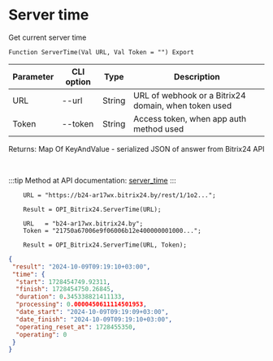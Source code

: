 ﻿---
sidebar_position: 4
---

# Server time
 Get current server time



`Function ServerTime(Val URL, Val Token = "") Export`

  | Parameter | CLI option | Type | Description |
  |-|-|-|-|
  | URL | --url | String | URL of webhook or a Bitrix24 domain, when token used |
  | Token | --token | String | Access token, when app auth method used |

  
  Returns:  Map Of KeyAndValue - serialized JSON of answer from Bitrix24 API

<br/>

:::tip
Method at API documentation: [server_time](https://dev.1c-bitrix.ru/rest_help/general/server_time.php)
:::
<br/>


```bsl title="Code example"
    URL = "https://b24-ar17wx.bitrix24.by/rest/1/1o2...";

    Result = OPI_Bitrix24.ServerTime(URL);

    URL   = "b24-ar17wx.bitrix24.by";
    Token = "21750a67006e9f06006b12e400000001000...";

    Result = OPI_Bitrix24.ServerTime(URL, Token);
```
 



```json title="Result"
{
 "result": "2024-10-09T09:19:10+03:00",
 "time": {
  "start": 1728454749.92311,
  "finish": 1728454750.26845,
  "duration": 0.345338821411133,
  "processing": 0.0000450611114501953,
  "date_start": "2024-10-09T09:19:09+03:00",
  "date_finish": "2024-10-09T09:19:10+03:00",
  "operating_reset_at": 1728455350,
  "operating": 0
 }
}
```
